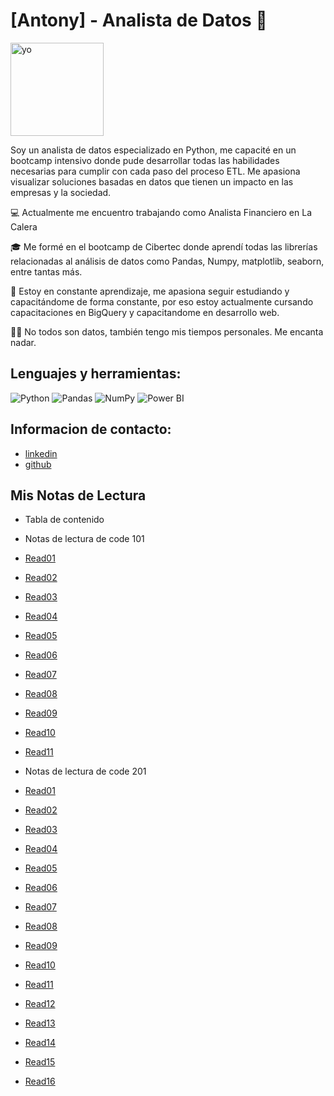 # [Antony] - Analista de Datos 👋

<img width="149" alt="yo" src="https://github.com/user-attachments/assets/88c33b33-68c0-4d8b-8db4-1c6f055b2ea4">

Soy un analista de datos especializado en Python, me capacité en un bootcamp intensivo donde pude desarrollar todas las habilidades necesarias para cumplir con cada paso del proceso ETL. Me apasiona visualizar soluciones basadas en datos que tienen un impacto en las empresas y la sociedad.

💻 Actualmente me encuentro trabajando como Analista Financiero en La Calera

🎓 Me formé en el bootcamp de Cibertec donde aprendí todas las librerías relacionadas al análisis de datos como Pandas, Numpy, matplotlib, seaborn, entre tantas más.

📖 Estoy en constante aprendizaje, me apasiona seguir estudiando y capacitándome de forma constante, por eso estoy actualmente cursando capacitaciones en BigQuery y capacitandome en desarrollo web.

🏊‍♂️ No todos son datos, también tengo mis tiempos personales. Me encanta nadar.

## Lenguajes y herramientas:
![Python](https://img.shields.io/badge/Python-3776AB?style=for-the-badge&logo=python&logoColor=white)
![Pandas](https://img.shields.io/badge/Pandas-150458?style=for-the-badge&logo=pandas&logoColor=white)
![NumPy](https://img.shields.io/badge/NumPy-013243?style=for-the-badge&logo=numpy&logoColor=white)
![Power BI](https://img.shields.io/badge/Power%20BI-F2C811?style=for-the-badge&logo=powerbi&logoColor=black)

## Informacion de contacto:
- [linkedin](https://www.linkedin.com/in/antony-cayo-melendez-2a1989168/?trk=opento_sprofile_details)
- [github](https://github.com/antony190599)

## Mis Notas de Lectura

- Tabla de contenido

- Notas de lectura de code 101

- [Read01](./101/read01.md)
- [Read02](./101/read02.md)
- [Read03](./101/read03.md)
- [Read04](./101/read04.md)
- [Read05](./101/read05.md)
- [Read06](./101/read06.md)
- [Read07](./101/read07.md)
- [Read08](./101/read08.md)
- [Read09](./101/read09.md)
- [Read10](./101/read10.md)
- [Read11](./101/read11.md)

- Notas de lectura de code 201

- [Read01](./201/read01.md)
- [Read02](./201/read02.md)
- [Read03](./201/read03.md)
- [Read04](./201/read04.md)
- [Read05](./201/read05.md)
- [Read06](./201/read06.md)
- [Read07](./201/read07.md)
- [Read08](./201/read08.md)
- [Read09](./201/read09.md)
- [Read10](./201/read10.md)
- [Read11](./201/read11.md)
- [Read12](./201/read12.md)
- [Read13](./201/read13.md)
- [Read14](./201/read14.md)
- [Read15](./201/read15.md)
- [Read16](./201/read16.md)



